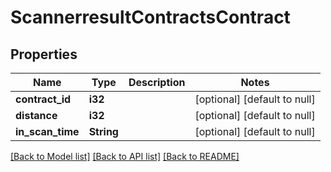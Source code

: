 # ScannerresultContractsContract

## Properties
Name | Type | Description | Notes
------------ | ------------- | ------------- | -------------
**contract_id** | **i32** |  | [optional] [default to null]
**distance** | **i32** |  | [optional] [default to null]
**in_scan_time** | **String** |  | [optional] [default to null]

[[Back to Model list]](../README.md#documentation-for-models) [[Back to API list]](../README.md#documentation-for-api-endpoints) [[Back to README]](../README.md)


